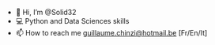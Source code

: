 - 👋 Hi, I’m @Solid32 
- 💻 Python and Data Sciences skills 
- 📫 How to reach me guillaume.chinzi@hotmail.be [Fr/En/It]

<!---
Solid32/Solid32 is a ✨ special ✨ repository because its `README.md` (this file) appears on your GitHub profile.
You can click the Preview link to take a look at your changes.
--->

